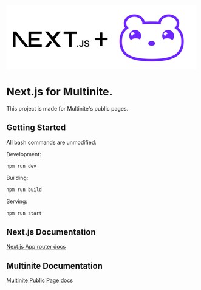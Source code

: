 <img title="Multinite + Next.js Banner" alt="Multinite + Next.js Banner" src="./banner.png" width="500">

# Next.js for Multinite.

This project is made for Multinite's public pages.

## Getting Started

All bash commands are unmodified:

Development:
```bash
npm run dev
```

Building:
```bash
npm run build
```

Serving:
```bash
npm run start
```

## Next.js Documentation

[Next.js App router docs](https://nextjs.org/docs/app)


## Multinite Documentation

[Multinite Public Page docs](https://dev.multinite.com/public_page/nextjs)